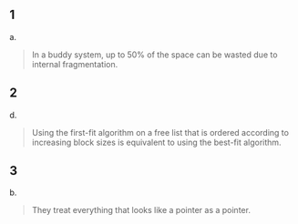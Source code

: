 ## 1
a.
> In a buddy system, up to 50% of the space can be wasted due to internal fragmentation.

## 2
d.
> Using the first-fit algorithm on a free list that is ordered according to increasing block sizes is equivalent to using the best-fit algorithm. 

## 3
b.
> They treat everything that looks like a pointer as a pointer.
